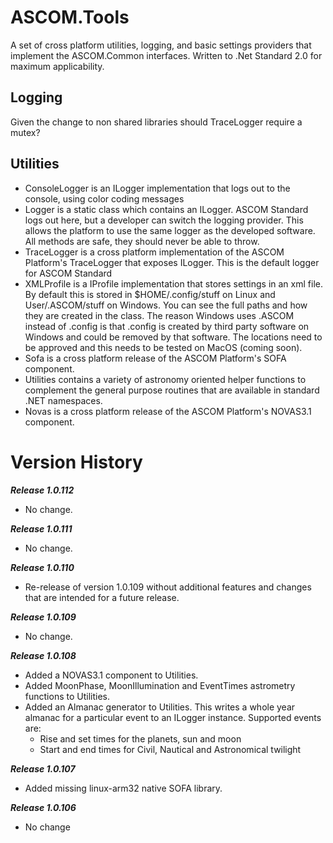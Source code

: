 # ASCOM.Tools

A set of cross platform utilities, logging, and basic settings providers that implement the 
ASCOM.Common interfaces. Written to .Net Standard 2.0 for maximum applicability.

## Logging
Given the change to non shared libraries should TraceLogger require a mutex?

## Utilities
* ConsoleLogger is an ILogger implementation that logs out to the console, using color coding messages
* Logger is a static class which contains an ILogger. ASCOM Standard logs out here, but a developer can 
switch the logging provider. This allows the platform to use the same logger as the developed software. 
All methods are safe, they should never be able to throw.
* TraceLogger is a cross platform implementation of the ASCOM Platform's TraceLogger that exposes ILogger. 
This is the default logger for ASCOM Standard
* XMLProfile is a IProfile implementation that stores settings in an xml file. By default this is 
stored in $HOME/.config/stuff on Linux and User/.ASCOM/stuff on Windows. You can see the full paths and 
how they are created in the class. The reason Windows uses .ASCOM instead of .config is that .config is 
created by third party software on Windows and could be removed by that software. The locations need to be 
approved and this needs to be tested on MacOS (coming soon).
* Sofa is a cross platform release of the ASCOM Platform's SOFA component.
* Utilities contains a variety of astronomy oriented helper functions to complement the general purpose
routines that are available in standard .NET namespaces.
* Novas is a cross platform release of the ASCOM Platform's NOVAS3.1 component.

# Version History

***Release 1.0.112***
* No change.

***Release 1.0.111***
* No change.

***Release 1.0.110***
* Re-release of version 1.0.109 without additional features and changes that are intended for a future release.

***Release 1.0.109***
* No change.

***Release 1.0.108***
* Added a NOVAS3.1 component to Utilities.
* Added MoonPhase, MoonIllumination and EventTimes astrometry functions to Utilities.
* Added an Almanac generator to Utilities. This writes a whole year almanac for a particular event to an ILogger instance. Supported events are:
  * Rise and set times for the planets, sun and moon
  * Start and end times for Civil, Nautical and Astronomical twilight

***Release 1.0.107***
* Added missing linux-arm32 native SOFA library.

***Release 1.0.106***
* No change
